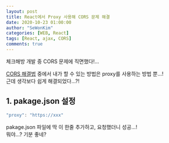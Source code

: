 ```yaml
---
layout: post
title: React에서 Proxy 사용해 CORS 문제 해결
date: 2020-10-23 01:00:00
author: "SeWonKim"
categories: [WEB, React]
tags: [React, ajax, CORS]
comments: true
---
```


체크해방 개발 중 CORS 문제에 직면했다!...

[CORS 해결법](https://sewonkimm.github.io/git/2020/10/23/CORS.html) 중에서 내가 할 수 있는 방법은 proxy를 사용하는 방법 뿐...!     
근데 생각보다 쉽게 해결되었다...?!


## 1. pakage.json 설정

```javascript
"proxy": "https://xxx"
```

pakage.json 파일에 딱 이 한줄 추가하고, 요청했더니 성공...!    
뭐야...? 기분 좋네?

